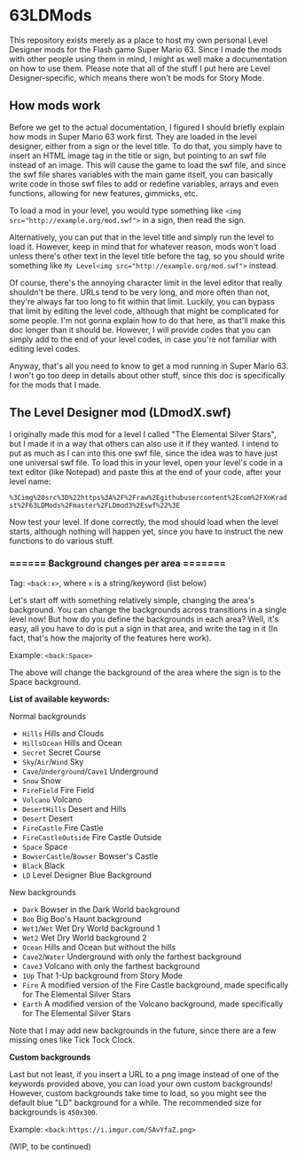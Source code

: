 # 63LDMods
This repository exists merely as a place to host my own personal Level Designer mods for the Flash game Super Mario 63.
Since I made the mods with other people using them in mind, I might as well make a documentation on how to use them. Please note that all of the stuff I put here are Level Designer-specific, which means there won't be mods for Story Mode.

## How mods work
Before we get to the actual documentation, I figured I should briefly explain how mods in Super Mario 63 work first. They are loaded in the level designer, either from a sign or the level title. To do that, you simply have to insert an HTML image tag in the title or sign, but pointing to an swf file instead of an image. This will cause the game to load the swf file, and since the swf file shares variables with the main game itself, you can basically write code in those swf files to add or redefine variables, arrays and even functions, allowing for new features, gimmicks, etc.

To load a mod in your level, you would type something like `<img src="http://example.org/mod.swf">` in a sign, then read the sign.

Alternatively, you can put that in the level title and simply run the level to load it. However, keep in mind that for whatever reason, mods won't load unless there's other text in the level title before the tag, so you should write something like `My Level<img src="http://example.org/mod.swf">` instead.

Of course, there's the annoying character limit in the level editor that really shouldn't be there. URLs tend to be very long, and more often than not, they're always far too long to fit within that limit. Luckily, you can bypass that limit by editing the level code, although that might be complicated for some people. I'm not gonna explain how to do that here, as that'll make this doc longer than it should be. However, I will provide codes that you can simply add to the end of your level codes, in case you're not familiar with editing level codes.

Anyway, that's all you need to know to get a mod running in Super Mario 63. I won't go too deep in details about other stuff, since this doc is specifically for the mods that I made.

## The Level Designer mod (LDmodX.swf)
I originally made this mod for a level I called "The Elemental Silver Stars", but I made it in a way that others can also use it if they wanted. I intend to put as much as I can into this one swf file, since the idea was to have just one universal swf file. To load this in your level, open your level's code in a text editor (like Notepad) and paste this at the end of your code, after your level name:

`%3Cimg%20src%3D%22https%3A%2F%2Fraw%2Egithubusercontent%2Ecom%2FXnKradst%2F63LDMods%2Fmaster%2FLDmod3%2Eswf%22%3E`

Now test your level. If done correctly, the mod should load when the level starts, although nothing will happen yet, since you have to instruct the new functions to do various stuff.

### ====== Background changes per area =======
Tag: `<back:x>`, where `x` is a string/keyword (list below)

Let's start off with something relatively simple, changing the area's background. You can change the backgrounds across transitions in a single level now! But how do you define the backgrounds in each area? Well, it's easy, all you have to do is put a sign in that area, and write the tag in it (In fact, that's how the majority of the features here work).

Example: `<back:Space>`

The above will change the background of the area where the sign is to the Space background.

**List of available keywords:**

Normal backgrounds
- `Hills` Hills and Clouds
- `HillsOcean` Hills and Ocean
- `Secret` Secret Course
- `Sky`/`Air`/`Wind` Sky
- `Cave`/`Underground`/`Cave1` Underground
- `Snow` Snow
- `FireField` Fire Field
- `Volcano` Volcano
- `DesertHills` Desert and Hills
- `Desert` Desert
- `FireCastle` Fire Castle
- `FireCastleOutside` Fire Castle Outside
- `Space` Space
- `BowserCastle`/`Bowser` Bowser's Castle
- `Black` Black
- `LD` Level Designer Blue Background

New backgrounds
- `Dark` Bowser in the Dark World background
- `Boo` Big Boo's Haunt background
- `Wet1`/`Wet` Wet Dry World background 1
- `Wet2` Wet Dry World background 2
- `Ocean` Hills and Ocean but without the hills
- `Cave2`/`Water` Underground with only the farthest background
- `Cave3` Volcano with only the farthest background
- `1Up` That 1-Up background from Story Mode
- `Fire` A modified version of the Fire Castle background, made specifically for The Elemental Silver Stars
- `Earth` A modified version of the Volcano background, made specifically for The Elemental Silver Stars

Note that I may add new backgrounds in the future, since there are a few missing ones like Tick Tock Clock.

**Custom backgrounds**

Last but not least, if you insert a URL to a png image instead of one of the keywords provided above, you can load your own custom backgrounds! However, custom backgrounds take time to load, so you might see the default blue "LD" background for a while. The recommended size for backgrounds is `450x300`.

Example: `<back:https://i.imgur.com/SAvYfaZ.png>`

(WIP, to be continued)
